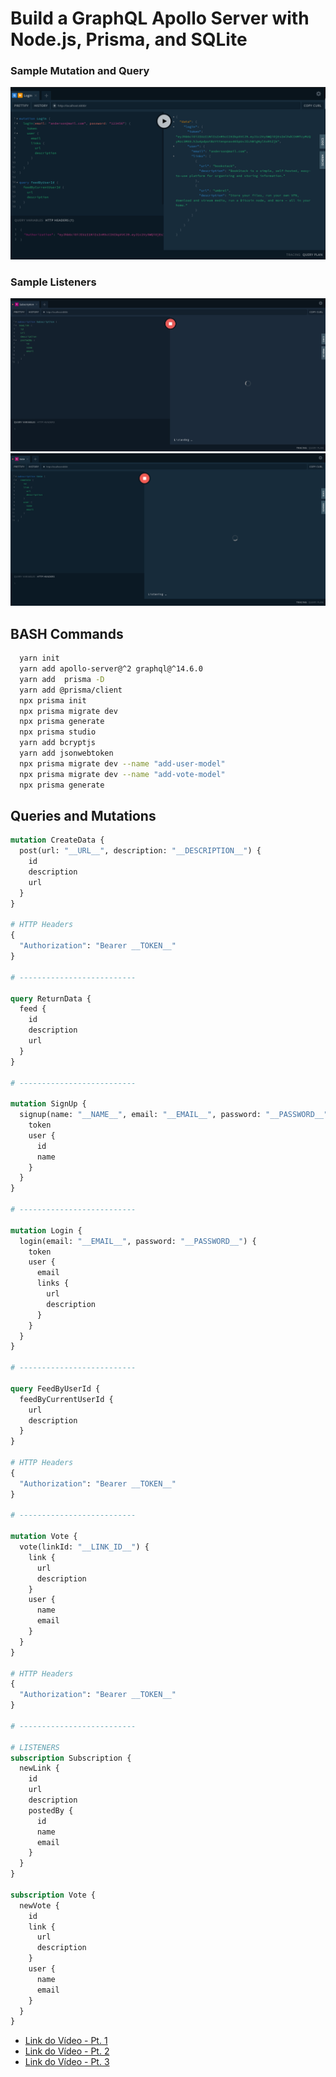# Build a GraphQL Apollo Server with Node.js, Prisma, and SQLite

### Sample Mutation and Query

![Playground Sample 1](./assets/image_1.png)

### Sample Listeners

![Playground Sample 2](./assets/image_2.png)
![Playground Sample 3](./assets/image_3.png)

## BASH Commands

```bash
  yarn init
  yarn add apollo-server@^2 graphql@^14.6.0
  yarn add  prisma -D
  yarn add @prisma/client
  npx prisma init
  npx prisma migrate dev
  npx prisma generate
  npx prisma studio
  yarn add bcryptjs
  yarn add jsonwebtoken
  npx prisma migrate dev --name "add-user-model"
  npx prisma migrate dev --name "add-vote-model"
  npx prisma generate
```

## Queries and Mutations

```graphql
mutation CreateData {
  post(url: "__URL__", description: "__DESCRIPTION__") {
    id
    description
    url
  }
}

# HTTP Headers
{
  "Authorization": "Bearer __TOKEN__"
}

# --------------------------

query ReturnData {
  feed {
    id
    description
    url
  }
}

# --------------------------

mutation SignUp {
  signup(name: "__NAME__", email: "__EMAIL__", password: "__PASSWORD__") {
    token
    user {
      id
      name
    }
  }
}

# --------------------------

mutation Login {
  login(email: "__EMAIL__", password: "__PASSWORD__") {
    token
    user {
      email
      links {
        url
        description
      }
    }
  }
}

# --------------------------

query FeedByUserId {
  feedByCurrentUserId {
    url
    description
  }
}

# HTTP Headers
{
  "Authorization": "Bearer __TOKEN__"
}

# --------------------------

mutation Vote {
  vote(linkId: "__LINK_ID__") {
    link {
      url
      description
    }
    user {
      name
      email
    }
  }
}

# HTTP Headers
{
  "Authorization": "Bearer __TOKEN__"
}

# --------------------------

# LISTENERS
subscription Subscription {
  newLink {
    id
    url
    description
    postedBy {
      id
      name
      email
    }
  }
}

subscription Vote {
  newVote {
    id
    link {
      url
      description
    }
    user {
      name
      email
    }
  }
}
```

- [Link do Vídeo - Pt. 1](https://www.youtube.com/watch?v=YQ8CZoGjxD0)
- [Link do Vídeo - Pt. 2](https://www.youtube.com/watch?v=Hljmp4IrYN8)
- [Link do Vídeo - Pt. 3](https://www.youtube.com/watch?v=uLRpnGbSR5A)
